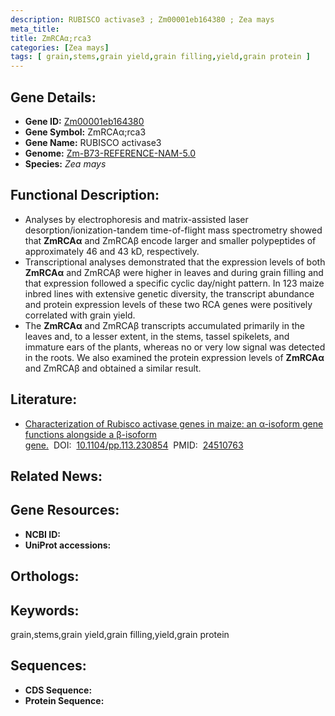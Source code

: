 ```yaml
---
description: RUBISCO activase3 ; Zm00001eb164380 ; Zea mays
meta_title:
title: ZmRCAα;rca3
categories: [Zea mays]
tags: [ grain,stems,grain yield,grain filling,yield,grain protein ]
---
```


## Gene Details:
- **Gene ID:**	[Zm00001eb164380]()
- **Gene Symbol:** ZmRCAα;rca3
- **Gene Name:** RUBISCO activase3
- **Genome:** [Zm-B73-REFERENCE-NAM-5.0]()
- **Species:** *Zea mays*

## Functional Description:
   - Analyses by electrophoresis and matrix-assisted laser desorption/ionization-tandem time-of-flight mass spectrometry showed that **ZmRCAα** and ZmRCAβ encode larger and smaller polypeptides of approximately 46 and 43 kD, respectively.
   - Transcriptional analyses demonstrated that the expression levels of both **ZmRCAα** and ZmRCAβ were higher in leaves and during grain filling and that expression followed a specific cyclic day/night pattern. In 123 maize inbred lines with extensive genetic diversity, the transcript abundance and protein expression levels of these two RCA genes were positively correlated with grain yield.
   - The **ZmRCAα** and ZmRCAβ transcripts accumulated primarily in the leaves and, to a lesser extent, in the stems, tassel spikelets, and immature ears of the plants, whereas no or very low signal was detected in the roots. We also examined the protein expression levels of **ZmRCAα** and ZmRCAβ and obtained a similar result.

## Literature:
   - [Characterization of Rubisco activase genes in maize: an α-isoform gene functions alongside a β-isoform gene.]( https://www.ncbi.nlm.nih.gov/pmc/articles/PMC3982765/)&nbsp;&nbsp;DOI:&nbsp;&nbsp;[10.1104/pp.113.230854](https://www.ncbi.nlm.nih.gov/pmc/articles/PMC3982765/)&nbsp;&nbsp;PMID:&nbsp;&nbsp;[24510763](https://pubmed.ncbi.nlm.nih.gov/24510763/)

## Related News:

## Gene Resources:
- **NCBI ID:** [](https://www.ncbi.nlm.nih.gov/gene/?term=)
- **UniProt accessions:** [](https://www.uniprot.org/uniprotkb//entry)

## Orthologs:

## Keywords:
grain,stems,grain yield,grain filling,yield,grain protein

## Sequences:
- **CDS Sequence:**
- **Protein Sequence:**
